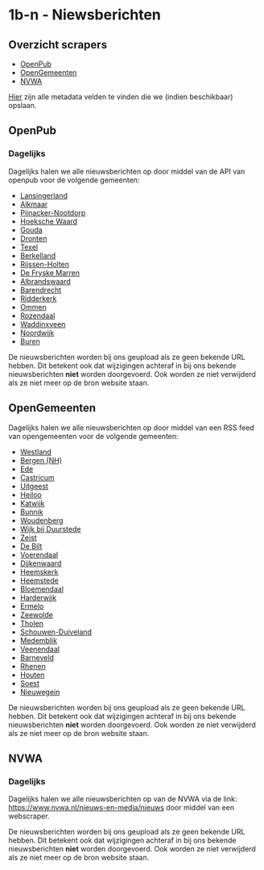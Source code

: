 # 1b-n - Niewsberichten

## Overzicht scrapers
- [OpenPub](https://openwebconcept.nl/bouwblokken)
- [OpenGemeenten](https://www.opengemeenten.nl/)
- [NVWA](https://www.nvwa.nl/)

[Hier](../SPEC%20MetadataSchema/README.md) zijn alle metadata velden te vinden die we (indien beschikbaar) opslaan.

## OpenPub

### Dagelijks
Dagelijks halen we alle nieuwsberichten op door middel van de API van openpub voor de volgende gemeenten:
- [Lansingerland](https://openpub.lansingerland.nl/wp-json/owc/openpub/v1/items)
- [Alkmaar](https://openpub.alkmaar.nl/wp-json/owc/openpub/v1/items)
- [Pijnacker-Nootdorp](https://openpub.pijnacker-nootdorp.nl/wp-json/owc/openpub/v1/items)
- [Hoeksche Waard](https://openpub.gemeentehw.nl/wp-json/owc/openpub/v1/items)
- [Gouda](https://openpub.gouda.nl/wp-json/owc/openpub/v1/items)
- [Dronten](https://openpub.dronten.nl/wp-json/owc/openpub/v1/items)
- [Texel](https://openpub.texel.nl/wp-json/owc/openpub/v1/items)
- [Berkelland](https://openpub.gemeenteberkelland.nl/wp-json/owc/openpub/v1/items)
- [Rijssen-Holten](https://openpub.rijssen-holten.nl/wp-json/owc/openpub/v1/items)
- [De Fryske Marren](https://openpub.defryskemarren.nl/wp-json/owc/openpub/v1/items)
- [Albrandswaard](https://openpub.albrandswaard.nl/wp-json/owc/openpub/v1/items)
- [Barendrecht](https://openpub.barendrecht.nl/wp-json/owc/openpub/v1/items)
- [Ridderkerk](https://openpub.ridderkerk.nl/wp-json/owc/openpub/v1/items)
- [Ommen](https://openpub.ommen.nl/wp-json/owc/openpub/v1/items)
- [Rozendaal](https://openpub.rozendaal.nl/wp-json/owc/openpub/v1/items)
- [Waddinxveen](https://openpub.waddinxveen.nl/wp-json/owc/openpub/v1/items)
- [Noordwijk](https://openpub.noordwijk.nl/wp-json/owc/openpub/v1/items)
- [Buren](https://openpub.buren.nl/wp-json/owc/openpub/v1/items)

De nieuwsberichten worden bij ons geupload als ze geen bekende URL hebben. Dit betekent ook dat wijzigingen achteraf in bij ons bekende nieuwsberichten **niet** worden doorgevoerd. Ook worden ze niet verwijderd als ze niet meer op de bron website staan. 

## OpenGemeenten
Dagelijks halen we alle nieuwsberichten op door middel van een RSS feed van opengemeenten voor de volgende gemeenten:
- [Westland](https://www.gemeentewestland.nl/nieuws.rss)
- [Bergen (NH)](https://www.bergen-nh.nl/nieuws.rss)
- [Ede](https://www.ede.nl/nieuws.rss)
- [Castricum](https://www.castricum.nl/nieuws.rss)
- [Uitgeest](https://www.uitgeest.nl/nieuws.rss)
- [Heiloo](https://www.heiloo.nl/nieuws.rss)
- [Katwijk](https://www.katwijk.nl/nieuws.rss)
- [Bunnik](https://www.bunnik.nl/nieuws.rss)
- [Woudenberg](https://www.woudenberg.nl/nieuws.rss)
- [Wijk bij Duurstede](https://www.wijkbijduurstede.nl/nieuws.rss)
- [Zeist](https://www.zeist.nl/nieuws.rss)
- [De Bilt](https://www.debilt.nl/nieuws.rss)
- [Voerendaal](https://www.voerendaal.nl/nieuws.rss)
- [Dijkenwaard](https://www.dijkenwaard.nl/nieuws.rss)
- [Heemskerk](https://www.heemskerk.nl/nieuws.rss)
- [Heemstede](https://www.heemstede.nl/nieuws.rss)
- [Bloemendaal](https://www.bloemendaal.nl/nieuws.rss)
- [Harderwijk](https://www.harderwijk.nl/nieuws.rss)
- [Ermelo](https://www.ermelo.nl/nieuws.rss)
- [Zeewolde](https://www.zeewolde.nl/nieuws.rss)
- [Tholen](https://www.tholen.nl/nieuws.rss)
- [Schouwen-Duiveland](https://www.schouwen-duiveland.nl/nieuws.rss)
- [Medemblik](https://www.medemblik.nl/nieuws.rss)
- [Veenendaal](https://www.veenendaal.nl/nieuws.rss)
- [Barneveld](https://www.barneveld.nl/nieuws.rss)
- [Rhenen](https://www.rhenen.nl/nieuws.rss)
- [Houten](https://www.houten.nl/nieuws.rss)
- [Soest](https://www.soest.nl/nieuws.rss)
- [Nieuwegein](https://www.nieuwegein.nl/nieuws.rss)

De nieuwsberichten worden bij ons geupload als ze geen bekende URL hebben. Dit betekent ook dat wijzigingen achteraf in bij ons bekende nieuwsberichten **niet** worden doorgevoerd. Ook worden ze niet verwijderd als ze niet meer op de bron website staan.

## NVWA

### Dagelijks
Dagelijks halen we alle nieuwsberichten op van de NVWA via de link: https://www.nvwa.nl/nieuws-en-media/nieuws door middel van een webscraper.

De nieuwsberichten worden bij ons geupload als ze geen bekende URL hebben. Dit betekent ook dat wijzigingen achteraf in bij ons bekende nieuwsberichten **niet** worden doorgevoerd. Ook worden ze niet verwijderd als ze niet meer op de bron website staan.